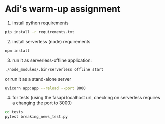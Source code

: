 # Adi's warm-up assignment

1. install python requirements

```bash
pip install -r requirements.txt
```

2. install serverless (node) requirements

```bash
npm install
```

3. run it as serverless-offline application:

```bash
./node_modules/.bin/serverless offline start
```

or run it as a stand-alone server

```bash
uvicorn app:app --reload --port 8000
```

4. for tests (using the fasapi localhost url, checking on serverless requires a changing the port to 3000)

```bash
cd tests
pytest breaking_news_test.py
```

